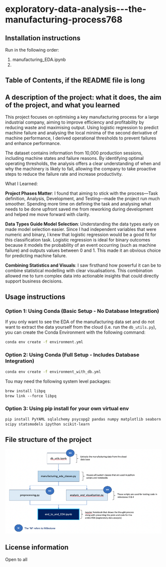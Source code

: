 # exploratory-data-analysis---the-manufacturing-process768

## Installation instructions
Run in the following order:
1. manufacturing_EDA.ipynb
2. 


## Table of Contents, if the README file is long

## A description of the project: what it does, the aim of the project, and what you learned

This project focuses on optimising a key manufacturing process for a large industrial company, aiming to improve efficiency and profitability by reducing waste and maximising output. Using logistic regression to predict machine failure and analysing the local minima of the second derivative of machine performance, I derived operational thresholds to prevent failures and enhance performance.

The dataset contains information from 10,000 production sessions, including machine states and failure reasons. By identifying optimal operating thresholds, the analysis offers a clear understanding of when and why the machinery is likely to fail, allowing the company to take proactive steps to reduce the failure rate and increase productivity.

 What I Learned:

**Project Phases Matter**: I found that aiming to stick with the process—Task definition, Analysis, Development, and Testing—made the project run much smoother. Spending more time on defining the task and analysing what needs to be done upfront saved me from reworking during development and helped me move forward with clarity.

**Data Types Guide Model Selection**: Understanding the data types early on made model selection easier. Since I had independent variables that were numeric and binary, I knew that logistic regression would be a good fit for this classification task. Logistic regression is ideal for binary outcomes because it models the probability of an event occurring (such as machine failure) and outputs values between 0 and 1. This made it an obvious choice for predicting machine failure.

**Combining Statistics and Visuals**: I saw firsthand how powerful it can be to combine statistical modelling with clear visualisations. This combination allowed me to turn complex data into actionable insights that could directly support business decisions.

## Usage instructions

### Option 1: Using Conda (Basic Setup - No Database Integration)

If you only want to see the EDA of the manufacturing data set and do not want to extract the data yourself from the cloud (i.e. run the `db_utils.py`), you can create the Conda Environment with the following command:

```bash
conda env create -f environment.yml
```
### Option 2: Using Conda (Full Setup - Includes Database Integration)

```bash
conda env create -f environment_with_db.yml
```
Tou may need the following system level packages:

```
brew install libpq
brew link --force libpq
```
### Option 3: Using pip install for your own virtual env

```
pip install PyYAML sqlalchemy psycopg2 pandas numpy matplotlib seaborn scipy statsmodels ipython scikit-learn
```

## File structure of the project
![alt text](<Screenshot 2024-10-19 at 09.04.24.png>)

## License information
Open to all 


